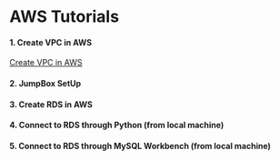 # AWS Tutorials
#### 1. Create VPC in AWS
[Create VPC in AWS](../tree/master/1.Create%20VPC%20AWS)
#### 2. JumpBox SetUp
#### 3. Create RDS in AWS
#### 4. Connect to RDS through Python (from local machine)
#### 5. Connect to RDS through MySQL Workbench (from local machine)
